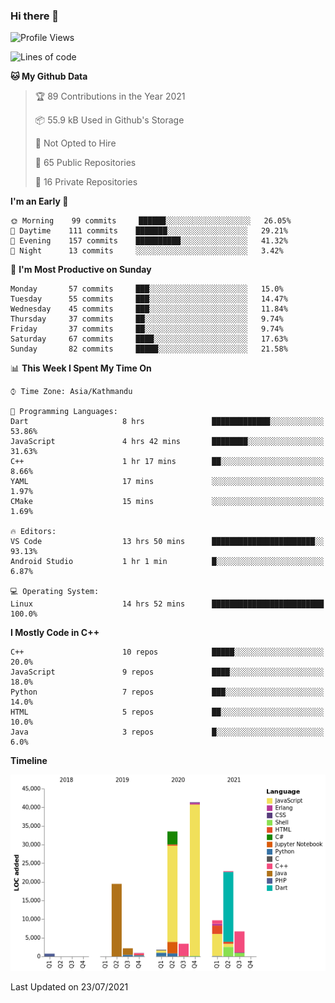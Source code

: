 ### Hi there 👋


<!--START_SECTION:waka-->
![Profile Views](http://img.shields.io/badge/Profile%20Views-1-blue)

![Lines of code](https://img.shields.io/badge/From%20Hello%20World%20I%27ve%20Written-143275%20lines%20of%20code-blue)

**🐱 My Github Data** 

> 🏆 89 Contributions in the Year 2021
 > 
> 📦 55.9 kB Used in Github's Storage 
 > 
> 🚫 Not Opted to Hire
 > 
> 📜 65 Public Repositories 
 > 
> 🔑 16 Private Repositories  
 > 
**I'm an Early 🐤** 

```text
🌞 Morning    99 commits     ██████░░░░░░░░░░░░░░░░░░░   26.05% 
🌆 Daytime    111 commits    ███████░░░░░░░░░░░░░░░░░░   29.21% 
🌃 Evening    157 commits    ██████████░░░░░░░░░░░░░░░   41.32% 
🌙 Night      13 commits     ░░░░░░░░░░░░░░░░░░░░░░░░░   3.42%

```
📅 **I'm Most Productive on Sunday** 

```text
Monday       57 commits     ███░░░░░░░░░░░░░░░░░░░░░░   15.0% 
Tuesday      55 commits     ███░░░░░░░░░░░░░░░░░░░░░░   14.47% 
Wednesday    45 commits     ███░░░░░░░░░░░░░░░░░░░░░░   11.84% 
Thursday     37 commits     ██░░░░░░░░░░░░░░░░░░░░░░░   9.74% 
Friday       37 commits     ██░░░░░░░░░░░░░░░░░░░░░░░   9.74% 
Saturday     67 commits     ████░░░░░░░░░░░░░░░░░░░░░   17.63% 
Sunday       82 commits     █████░░░░░░░░░░░░░░░░░░░░   21.58%

```


📊 **This Week I Spent My Time On** 

```text
⌚︎ Time Zone: Asia/Kathmandu

💬 Programming Languages: 
Dart                     8 hrs               █████████████░░░░░░░░░░░░   53.86% 
JavaScript               4 hrs 42 mins       ████████░░░░░░░░░░░░░░░░░   31.63% 
C++                      1 hr 17 mins        ██░░░░░░░░░░░░░░░░░░░░░░░   8.66% 
YAML                     17 mins             ░░░░░░░░░░░░░░░░░░░░░░░░░   1.97% 
CMake                    15 mins             ░░░░░░░░░░░░░░░░░░░░░░░░░   1.69%

🔥 Editors: 
VS Code                  13 hrs 50 mins      ███████████████████████░░   93.13% 
Android Studio           1 hr 1 min          █░░░░░░░░░░░░░░░░░░░░░░░░   6.87%

💻 Operating System: 
Linux                    14 hrs 52 mins      █████████████████████████   100.0%

```

**I Mostly Code in C++** 

```text
C++                      10 repos            █████░░░░░░░░░░░░░░░░░░░░   20.0% 
JavaScript               9 repos             ████░░░░░░░░░░░░░░░░░░░░░   18.0% 
Python                   7 repos             ███░░░░░░░░░░░░░░░░░░░░░░   14.0% 
HTML                     5 repos             ██░░░░░░░░░░░░░░░░░░░░░░░   10.0% 
Java                     3 repos             █░░░░░░░░░░░░░░░░░░░░░░░░   6.0%

```


**Timeline**

![Chart not found](https://raw.githubusercontent.com/voidash/voidash/main/charts/bar_graph.png) 


 Last Updated on 23/07/2021
<!--END_SECTION:waka-->


<!--
**voidash/voidash** is a ✨ _special_ ✨ repository because its `README.md` (this file) appears on your GitHub profile.

Here are some ideas to get you started:

- 🔭 I’m currently working on ...
- 🌱 I’m currently learning ...
- 👯 I’m looking to collaborate on ...
- 🤔 I’m looking for help with ...
- 💬 Ask me about ...
- 📫 How to reach me: ...
- 😄 Pronouns: ...
- ⚡ Fun fact: ...
-->
